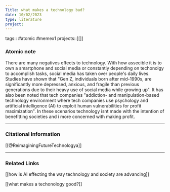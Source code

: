 ```yaml
---
Title: what makes a technology bad?
date: 10/02/2023
type: literature
project:
---
```

tags:: #atomic #memex1 
projects::[[]]

### Atomic  note

There are many negatives effects to technology. With how assecible it is to own a smartphone and social media or constantly depending on techonolgy to accomplish tasks, social media has taken over people's daily lives. Studies have shown that "Gen Z, individuals born after mid-1990s, are significantly more depressed, anxious, and fragile than previous generations due to their heavy use of social media while growing up". It has also been noted that tech companies "addiction- and manipulation-based technology environment where tech companies use psychology and artificial intelligence (AI) to exploit human vulnerabilities for profit maximization".  In these scenarios technology isnt made with the intention of benefitting societies and i more concerned with making profit.

---
### Citational Information

[[@ReimaginingFutureTechnologya]]

---
### Related Links 

[[how is AI effecting the way technology and society are advancing]]

[[what makes a techonology good?]]
